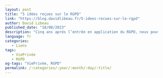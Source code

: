 ```yaml
---
layout: post
title: "5 idées reçues sur le RGPD"
link: "https://blog.davidlibeau.fr/5-idees-recues-sur-le-rgpd"
author: David Libeau 
published_date: "18/08/2023"
description: "Cinq ans après l’entrée en application du RGPD, nous pouvons toujours lire de nombreuses idées fausses à propos du RGPD. Voici un petit florilège avec les références pour comprendre pourquoi il s’agit d’une idée fausse, pour remettre les pendules à l’heure."
language: fr
categories:
   - Liens
tags:
   - ViePrivée
   - RGPD
og-tags: "ViePrivée, RGPD"
permalink: /:categories/:year/:month/:day/:title/
---
```

